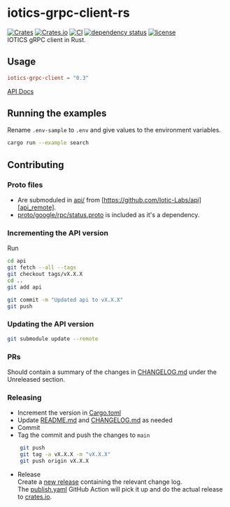 # iotics-grpc-client-rs

[![Crates][crates_badge]][crates]
[![Crates.io][crates_installs_badge]][crates]
[![CI][ci_badge]][ci]
[![dependency status][dependencies_badge]][dependencies]
[![license][license_badge]][license]\
IOTICS gRPC client in Rust.

## Usage

```toml
iotics-grpc-client = "0.3"
```

[API Docs][api_docs]

## Running the examples

Rename `.env-sample` to `.env` and give values to the environment variables.

```bash
cargo run --example search
```

## Contributing

### Proto files

- Are submoduled in [api/](api/) from [https://github.com/Iotic-Labs/api][api_remote].
- [proto/google/rpc/status.proto][google_proto_local] is included as it's a dependency.

### Incrementing the API version

Run

```bash
cd api
git fetch --all --tags
git checkout tags/vX.X.X
cd ..
git add api

git commit -m "Updated api to vX.X.X"
git push
```

### Updating the API version

```bash
git submodule update --remote
```

### PRs

Should contain a summary of the changes in [CHANGELOG.md](README.md) under the Unreleased section.

### Releasing

- Increment the version in [Cargo.toml][cargo_version]
- Update [README.md](README.md) and [CHANGELOG.md](CHANGELOG.md) as needed
- Commit
- Tag the commit and push the changes to `main`

```bash
    git push
    git tag -a vX.X.X -m "vX.X.X"
    git push origin vX.X.X
```

- Release\
  Create a [new release][releases] containing the relevant change log.\
  The [publish.yaml][publish_action] GitHub Action will pick it up and do the actual release to [crates.io][crates].

[crates_badge]: https://img.shields.io/crates/v/iotics-grpc-client.svg
[crates]: https://crates.io/crates/iotics-grpc-client
[crates_installs_badge]: https://img.shields.io/crates/d/iotics-grpc-client?label=cargo%20installs
[ci_badge]: https://github.com/Iotic-Labs/iotics-grpc-client-rs/workflows/CI/badge.svg?branch=main
[ci]: https://github.com/Iotic-Labs/iotics-grpc-client-rs/actions
[dependencies_badge]: https://deps.rs/repo/github/Iotic-Labs/iotics-grpc-client-rs/status.svg?style=flat-square
[dependencies]: https://deps.rs/repo/github/Iotic-Labs/iotics-grpc-client-rs
[license_badge]: https://img.shields.io/crates/l/iotics-grpc-client.svg
[license]: https://github.com/Iotic-Labs/iotics-grpc-client-rs/blob/main/LICENSE
[api_docs]: https://docs.rs/iotics-grpc-client/latest
[api_remote]: https://github.com/Iotic-Labs/api
[google_proto_local]: proto/google/rpc/status.proto
[cargo_version]: https://github.com/Iotic-Labs/iotics-grpc-client-rs/blob/main/Cargo.toml#L3
[releases]: https://github.com/Iotic-Labs/iotics-grpc-client-rs/releases
[publish_action]: https://github.com/Iotic-Labs/iotics-grpc-client-rs/actions/workflows/security-audit.yml
